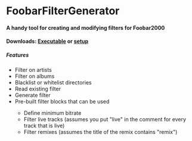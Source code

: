 # FoobarFilterGenerator

<P><h4>A handy tool for creating and modifying filters for Foobar2000<h4></P>
<P>Downloads: <A HREF="https://copy.com/8TVpXN02csdP3yk6">Executable</A> or <A HREF="https://copy.com/UfyusvSmUyzaduQx">setup</A></P>
<P><h5>Features</h5>
  <UL><LI>Filter on artists</LI>
  <LI>Filter on albums</LI>
  <LI>Blacklist or whitelist directories</LI>
  <LI>Read existing filter</LI>
  <LI>Generate filter</LI>
  <LI>Pre-built filter blocks that can be used</LI>
    <UL><LI>Define minimum bitrate</LI>
    <LI>Filter live tracks (assumes you put "live" in the comment for every track that is live)</LI>
    <LI>Filter remixes (assumes the title of the remix contains "remix")</LI></UL></UL></P>
